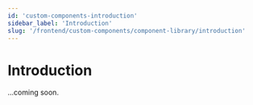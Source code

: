 ```yaml
---
id: 'custom-components-introduction'
sidebar_label: 'Introduction'
slug: '/frontend/custom-components/component-library/introduction'
---
```


# Introduction

...coming soon.
